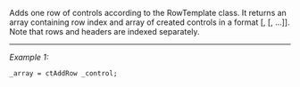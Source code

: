 Adds one row of controls according to the RowTemplate class. It returns an array containing row index and array of created controls in a format [<rowIndex>, [<control0>, <control1>...<control n>]].
<br>
Note that rows and headers are indexed separately.


---
*Example 1:*
```sqf
_array = ctAddRow _control;
```